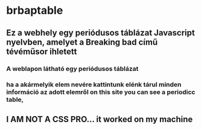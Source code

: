 # brbaptable

## Ez a webhely egy periódusos táblázat Javascript nyelvben, amelyet a Breaking bad című tévéműsor ihletett

### A weblapon látható egy periódusos táblázat 
### ha a akármelyik elem nevére kattintunk elénk tárul minden információ az adott elemről on this site you can see a periodicc table,

## I AM NOT A CSS PRO... it worked on my machine
